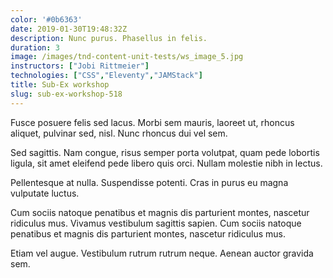 ```yaml
---
color: '#0b6363'
date: 2019-01-30T19:48:32Z
description: Nunc purus. Phasellus in felis.
duration: 3
image: /images/tnd-content-unit-tests/ws_image_5.jpg
instructors: ["Jobi Rittmeier"]
technologies: ["CSS","Eleventy","JAMStack"]
title: Sub-Ex workshop
slug: sub-ex-workshop-518
---
```

Fusce posuere felis sed lacus. Morbi sem mauris, laoreet ut, rhoncus aliquet, pulvinar sed, nisl. Nunc rhoncus dui vel sem.

Sed sagittis. Nam congue, risus semper porta volutpat, quam pede lobortis ligula, sit amet eleifend pede libero quis orci. Nullam molestie nibh in lectus.

Pellentesque at nulla. Suspendisse potenti. Cras in purus eu magna vulputate luctus.

Cum sociis natoque penatibus et magnis dis parturient montes, nascetur ridiculus mus. Vivamus vestibulum sagittis sapien. Cum sociis natoque penatibus et magnis dis parturient montes, nascetur ridiculus mus.

Etiam vel augue. Vestibulum rutrum rutrum neque. Aenean auctor gravida sem.

